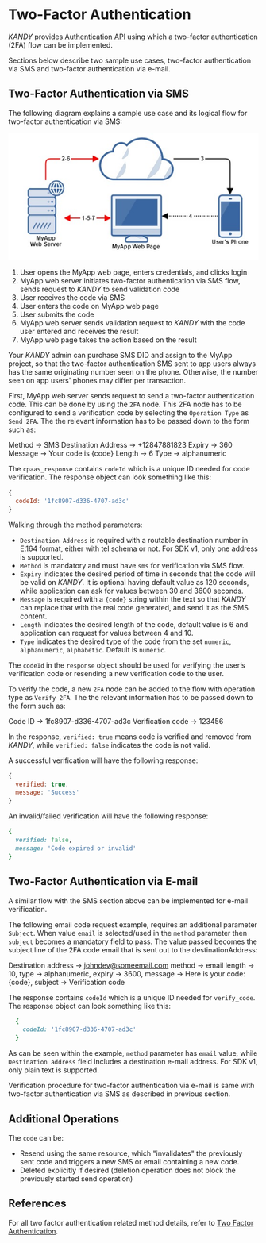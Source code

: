# Two-Factor Authentication
$KANDY$ provides [Authentication API](/developer/references/nodered/1.0.0#twofactor-send-code) using which a two-factor authentication (2FA) flow can be implemented.

Sections below describe two sample use cases, two-factor authentication via SMS and two-factor authentication via e-mail.

## Two-Factor Authentication via SMS
The following diagram explains a sample use case and its logical flow for two-factor authentication via SMS:

![2FA via SMS flow](2fa-flow.png)

1. User opens the MyApp web page, enters credentials, and clicks login
2. MyApp web server initiates two-factor authentication via SMS flow, sends request to $KANDY$ to send validation code
3. User receives the code via SMS
4. User enters the code on MyApp web page
5. User submits the code
6. MyApp web server sends validation request to $KANDY$ with the code user entered and receives the result
7. MyApp web page takes the action based on the result

Your $KANDY$ admin can purchase SMS DID and assign to the MyApp project, so that the two-factor authentication SMS sent to app users always has the same originating number seen on the phone. Otherwise, the number seen on app users' phones may differ per transaction.

First, MyApp web server sends request to send a two-factor authentication code. This can be done by using the `2FA` node. This 2FA node has to be configured to send a verification code by selecting the `Operation Type` as `Send 2FA`. The the relevant information has to be passed down to the form such as:

Method -> SMS
Destination Address -> +12847881823
Expiry -> 360
Message -> Your code is {code}
Length -> 6
Type -> alphanumeric

The `cpaas_response` contains `codeId` which is a unique ID needed for code verification. The response object can look something like this:
```js
{
  codeId: '1fc8907-d336-4707-ad3c'
}
```

Walking through the method parameters:

+ `Destination Address` is required with a routable destination number in E.164 format, either with tel schema or not. For SDK v1, only one address is supported.
+ `Method` is mandatory and must have `sms` for verification via SMS flow.
+ `Expiry` indicates the desired period of time in seconds that the code will be valid on $KANDY$. It is optional having default value as 120 seconds, while application can ask for values between 30 and 3600 seconds.
+ `Message` is required with a `{code}` string within the text so that $KANDY$ can replace that with the real code generated, and send it as the SMS content.
+ `Length` indicates the desired length of the code, default value is 6 and application can request for values between 4 and 10.
+ `Type` indicates the desired type of the code from the set `numeric`, `alphanumeric`, `alphabetic`. Default is `numeric`.

The `codeId` in the `response` object should be used for verifying the user’s verification code or resending a new verification code to the user.

To verify the code, a new `2FA` node can be added to the flow with operation type as `Verify 2FA`. The the relevant information has to be passed down to the form such as:

Code ID -> 1fc8907-d336-4707-ad3c
Verification code -> 123456

In the response, `verified: true` means code is verified and removed from $KANDY$, while `verified: false` indicates the code is not valid.

A successful verification will have the following response:
```js
{
  verified: true,
  message: 'Success'
}
```
An invalid/failed verification will have the following response:
```ruby
{
  verified: false,
  message: 'Code expired or invalid'
}
```

## Two-Factor Authentication via E-mail
A similar flow with the SMS section above can be implemented for e-mail verification.

The following email code request example, requires an additional parameter `Subject`. When value `email` is selected/used in the `method` parameter then `subject` becomes a mandatory field to pass. The value passed becomes the subject line of the 2FA code email that is sent out to the destinationAddress:

Destination address -> johndev@someemail.com
method -> email
length -> 10,
type -> alphanumeric,
expiry -> 3600,
message -> Here is your code: {code},
subject -> Verification code

The response contains `codeId` which is a unique ID needed for `verify_code`. The response object can look something like this:
```ruby
  {
    codeId: '1fc8907-d336-4707-ad3c'
  }
```

As can be seen within the example, `method` parameter has `email` value, while `Destination address` field includes a destination e-mail address. For SDK v1, only plain text is supported.

Verification procedure for two-factor authentication via e-mail is same with two-factor authentication via SMS as described in previous section.

## Additional Operations
The `code` can be:

+ Resend using the same resource, which "invalidates" the previously sent code and triggers a new SMS or email containing a new code.
+ Deleted explicitly if desired (deletion operation does not block the previously started send operation)

## References
For all two factor authentication related method details, refer to [Two Factor Authentication](/developer/references/ruby/1.0.0#twofactor-send-code).
